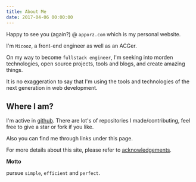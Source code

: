 ```yaml
---
title: About Me
date: 2017-04-06 00:00:00
---
```


Happy to see you (again?) @ `apporz.com` which is my personal website.

I'm `Micooz`, a front-end engineer as well as an ACGer.

On my way to become `fullstack engineer`, I'm seeking into morden technologies, open source projects,
tools and blogs, and create amazing things.

It is no exaggeration to say that I'm using the tools and technologies of the next generation in web development.

## Where I am?

I'm active in [github](https://github.com/micooz). There are lot's of repositories I made/contributing,
feel free to give a star or fork if you like.

Also you can find me through links under this page.

For more details about this site, please refer to [acknowledgements](/acknowledgements).

**Motto**

pursue `simple`, `efficient` and `perfect`.
